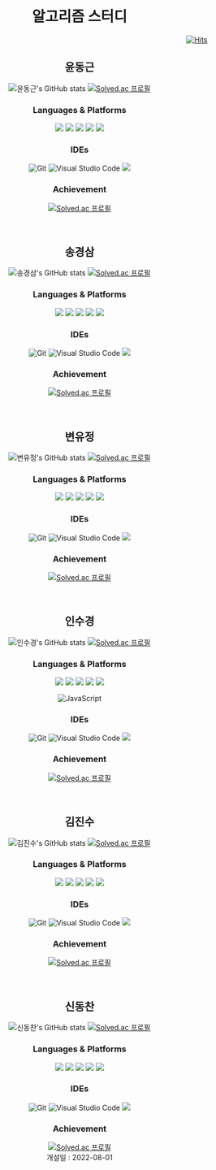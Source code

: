 <h1 align="center">알고리즘 스터디</h1>
<div align="right">

[![Hits](https://hits.seeyoufarm.com/api/count/incr/badge.svg?url=https%3A%2F%2Fgithub.com%2FYoonDongGeun%2Falgorithm_study&count_bg=%23CBA0F3&title_bg=%23BF7AEB&icon=&icon_color=%23E7E7E7&title=%EB%B0%A9%EB%AC%B8%EC%9E%90+%EC%88%98&edge_flat=false)](https://hits.seeyoufarm.com)
</div>

<div align="between">
 <h2 align="center"> 윤동근 </h2>
 <div align="center">
  
 ![윤동근's GitHub stats](https://github-readme-stats.vercel.app/api?username=YoonDongGeun&show_icons=true&theme=radical) [![Solved.ac 프로필](http://mazassumnida.wtf/api/v2/generate_badge?boj=ehdrmsdl9999)](https://solved.ac/ehdrmsdl9999)
  
  
</div>

 </div>
<div align="center">
 <h3>Languages & Platforms </h3>
  <img src="https://img.shields.io/badge/Python-3776AB?style=for-the-badge&logo=Python&logoColor=white">
  <img src="https://img.shields.io/badge/c++-00599C?style=for-the-badge&logo=c%2B%2B&logoColor=white">
  <img src="https://img.shields.io/badge/css-1572B6?style=for-the-badge&logo=css3&logoColor=white"> 
  <img src="https://img.shields.io/badge/html5-E34F26?style=for-the-badge&logo=html5&logoColor=white">
  <img src="https://img.shields.io/badge/django-092E20?style=for-the-badge&logo=django&logoColor=white">
 <div>
 <h3>IDEs</h3>
  </div>
 
 ![Git](https://img.shields.io/badge/Git-F05032.svg?&style=for-the-badge&logo=Git&logoColor=white)
 ![Visual Studio Code](https://img.shields.io/badge/Visual%20Studio%20Code-007ACC.svg?&style=for-the-badge&logo=Visual%20Studio%20Code&logoColor=white)
 <img src="https://img.shields.io/badge/Visual Studio-5C2D91?style=for-the-badge&logo=VisualStudio&logoColor=white">
  <div>
 <h3>Achievement</h3>
  </div>
 
  [![Solved.ac 프로필](http://mazassumnida.wtf/api/mini/generate_badge?boj=ehdrmsdl9999)](https://solved.ac/ehdrmsdl9999)
 
</div>
<br>
<h2 align="center"> 송경삼 </h2>
 <div align="center">
 
![송경삼's GitHub stats](https://github-readme-stats.vercel.app/api?username=GyeongSam&show_icons=true&theme=radical) [![Solved.ac 프로필](http://mazassumnida.wtf/api/v2/generate_badge?boj=rud7tka)](https://solved.ac/rud7tka)
  
 
</div>
<div align="center">
  <h3>Languages & Platforms </h3>
  <img src="https://img.shields.io/badge/Python-3776AB?style=for-the-badge&logo=Python&logoColor=white">
  <img src="https://img.shields.io/badge/c++-00599C?style=for-the-badge&logo=c%2B%2B&logoColor=white">
  <img src="https://img.shields.io/badge/css-1572B6?style=for-the-badge&logo=css3&logoColor=white"> 
  <img src="https://img.shields.io/badge/html5-E34F26?style=for-the-badge&logo=html5&logoColor=white">
  <img src="https://img.shields.io/badge/django-092E20?style=for-the-badge&logo=django&logoColor=white">
 <div>
 <h3>IDEs</h3>
  </div>
 
 ![Git](https://img.shields.io/badge/Git-F05032.svg?&style=for-the-badge&logo=Git&logoColor=white)
 ![Visual Studio Code](https://img.shields.io/badge/Visual%20Studio%20Code-007ACC.svg?&style=for-the-badge&logo=Visual%20Studio%20Code&logoColor=white)
 <img src="https://img.shields.io/badge/Visual Studio-5C2D91?style=for-the-badge&logo=VisualStudio&logoColor=white">
  <div>
 <h3>Achievement</h3>
  </div>
 
 [![Solved.ac 프로필](http://mazassumnida.wtf/api/mini/generate_badge?boj=rud7tka)](https://solved.ac/rud7tka)
 
</div>
<br>
<h2 align="center"> 변유정 </h2>
 <div align="center">
 
![변유정's GitHub stats](https://github-readme-stats.vercel.app/api?username=SPIDEY965&show_icons=true&theme=radical) [![Solved.ac 프로필](http://mazassumnida.wtf/api/v2/generate_badge?boj=dpdpgh555)](https://solved.ac/dpdpgh555)
 
</div>
<div align="center">
  <h3>Languages & Platforms </h3>
  <img src="https://img.shields.io/badge/Python-3776AB?style=for-the-badge&logo=Python&logoColor=white">
  <img src="https://img.shields.io/badge/c++-00599C?style=for-the-badge&logo=c%2B%2B&logoColor=white">
  <img src="https://img.shields.io/badge/css-1572B6?style=for-the-badge&logo=css3&logoColor=white"> 
  <img src="https://img.shields.io/badge/html5-E34F26?style=for-the-badge&logo=html5&logoColor=white">
  <img src="https://img.shields.io/badge/django-092E20?style=for-the-badge&logo=django&logoColor=white">
 <div>
 <h3>IDEs</h3>
  </div>
 
 ![Git](https://img.shields.io/badge/Git-F05032.svg?&style=for-the-badge&logo=Git&logoColor=white)
 ![Visual Studio Code](https://img.shields.io/badge/Visual%20Studio%20Code-007ACC.svg?&style=for-the-badge&logo=Visual%20Studio%20Code&logoColor=white)
 <img src="https://img.shields.io/badge/Visual Studio-5C2D91?style=for-the-badge&logo=VisualStudio&logoColor=white">
  <div>
 <h3>Achievement</h3>
  </div>
 
 [![Solved.ac 프로필](http://mazassumnida.wtf/api/mini/generate_badge?boj=dpdpgh555)](https://solved.ac/dpdpgh555)
 
</div>
<br>
<h2 align="center"> 인수경 </h2>
 <div align="center">
 

![인수경's GitHub stats](https://github-readme-stats.vercel.app/api?username=SuGyoungIn&show_icons=true&theme=radical) [![Solved.ac 프로필](http://mazassumnida.wtf/api/v2/generate_badge?boj=isks2)](https://solved.ac/isks2)
 </div>

<div align="center">
  <h3>Languages & Platforms </h3>
  <img src="https://img.shields.io/badge/Python-3776AB?style=for-the-badge&logo=Python&logoColor=white">
  <img src="https://img.shields.io/badge/c++-00599C?style=for-the-badge&logo=c%2B%2B&logoColor=white">
  <img src="https://img.shields.io/badge/css-1572B6?style=for-the-badge&logo=css3&logoColor=white"> 
  <img src="https://img.shields.io/badge/html5-E34F26?style=for-the-badge&logo=html5&logoColor=white">
  <img src="https://img.shields.io/badge/django-092E20?style=for-the-badge&logo=django&logoColor=white">
 
  ![JavaScript](https://img.shields.io/badge/JavaScript-F7DF1E.svg?&style=for-the-badge&logo=JavaScript&logoColor=white)
 <div>
 <h3>IDEs</h3>
  </div>
 
 ![Git](https://img.shields.io/badge/Git-F05032.svg?&style=for-the-badge&logo=Git&logoColor=white)
 ![Visual Studio Code](https://img.shields.io/badge/Visual%20Studio%20Code-007ACC.svg?&style=for-the-badge&logo=Visual%20Studio%20Code&logoColor=white)
 <img src="https://img.shields.io/badge/Visual Studio-5C2D91?style=for-the-badge&logo=VisualStudio&logoColor=white">
  <div>
 <h3>Achievement</h3>
  </div>
 
 [![Solved.ac 프로필](http://mazassumnida.wtf/api/mini/generate_badge?boj=isks2)](https://solved.ac/isks2)
</div>

</div>
<br>
<h2 align="center"> 김진수 </h2>
 <div align="center">
 
![김진수's GitHub stats](https://github-readme-stats.vercel.app/api?username=seori15&show_icons=true&theme=radical) [![Solved.ac 프로필](http://mazassumnida.wtf/api/v2/generate_badge?boj=wlstn6278)](https://solved.ac/wlstn6278)
 
</div>
<div align="center">
  <h3>Languages & Platforms </h3>
  <img src="https://img.shields.io/badge/Python-3776AB?style=for-the-badge&logo=Python&logoColor=white">
  <img src="https://img.shields.io/badge/c++-00599C?style=for-the-badge&logo=c%2B%2B&logoColor=white">
  <img src="https://img.shields.io/badge/css-1572B6?style=for-the-badge&logo=css3&logoColor=white"> 
  <img src="https://img.shields.io/badge/html5-E34F26?style=for-the-badge&logo=html5&logoColor=white">
  <img src="https://img.shields.io/badge/django-092E20?style=for-the-badge&logo=django&logoColor=white">
 <div>
 <h3>IDEs</h3>
  </div>
 
 ![Git](https://img.shields.io/badge/Git-F05032.svg?&style=for-the-badge&logo=Git&logoColor=white)
 ![Visual Studio Code](https://img.shields.io/badge/Visual%20Studio%20Code-007ACC.svg?&style=for-the-badge&logo=Visual%20Studio%20Code&logoColor=white)
 <img src="https://img.shields.io/badge/Visual Studio-5C2D91?style=for-the-badge&logo=VisualStudio&logoColor=white">
  <div>
 <h3>Achievement</h3>
  </div>
 
 [![Solved.ac 프로필](http://mazassumnida.wtf/api/mini/generate_badge?boj=wlstn6278)](https://solved.ac/wlstn6278)
<br>
</div>

</div>
<br>
<h2 align="center"> 신동찬 </h2>
 <div align="center">
 
![신동찬's GitHub stats](https://github-readme-stats.vercel.app/api?username=chanshin0&show_icons=true&theme=radical) [![Solved.ac 프로필](http://mazassumnida.wtf/api/v2/generate_badge?boj=windcj1)](https://solved.ac/chanshin0)
 
</div>
<div align="center">
  <h3>Languages & Platforms </h3>
  <img src="https://img.shields.io/badge/Python-3776AB?style=for-the-badge&logo=Python&logoColor=white">
  <img src="https://img.shields.io/badge/c++-00599C?style=for-the-badge&logo=c%2B%2B&logoColor=white">
  <img src="https://img.shields.io/badge/css-1572B6?style=for-the-badge&logo=css3&logoColor=white"> 
  <img src="https://img.shields.io/badge/html5-E34F26?style=for-the-badge&logo=html5&logoColor=white">
  <img src="https://img.shields.io/badge/django-092E20?style=for-the-badge&logo=django&logoColor=white">
 <div>
 <h3>IDEs</h3>
  </div>
 
 ![Git](https://img.shields.io/badge/Git-F05032.svg?&style=for-the-badge&logo=Git&logoColor=white)
 ![Visual Studio Code](https://img.shields.io/badge/Visual%20Studio%20Code-007ACC.svg?&style=for-the-badge&logo=Visual%20Studio%20Code&logoColor=white)
 <img src="https://img.shields.io/badge/Visual Studio-5C2D91?style=for-the-badge&logo=VisualStudio&logoColor=white">
  <div>
 <h3>Achievement</h3>
  </div>
 
 [![Solved.ac 프로필](http://mazassumnida.wtf/api/mini/generate_badge?boj=windcj1)](https://solved.ac/wlstn6278)
<br>
개설일 : 2022-08-01


